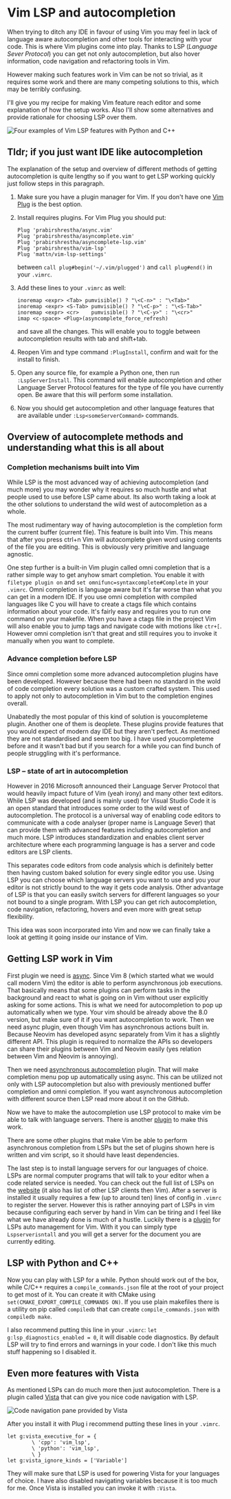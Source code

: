 # Vim LSP and autocompletion

When trying to ditch any IDE in favour of using Vim you may feel in lack of
language aware autocompletion and other tools for interacting with your code.
This is where Vim plugins come into play.
Thanks to LSP (*Language Sever Protocol*) you can get not only autocompletion,
but also hover information, code navigation and refactoring tools in Vim.

However making such features work in Vim can be not so trivial, as it requires
some work and there are many competing solutions to this, which may be
terribly confusing.

I'll give you my recipe for making Vim feature reach editor and some explanation
of how the setup works.
Also I'll show some alternatives and provide rationale for choosing LSP over
them.

![Four examples of Vim LSP features with Python and C++](https://github.com/maciejzj/website/blob/master/media/vim-lsp-and-autocompletion-overview.png?raw=true)

## Tldr; if you just want IDE like autocompletion

The explanation of the setup and overview of different methods of getting
autocompletion is quite lengthy so if you want to get LSP working quickly
just follow steps in this paragraph.

1. Make sure you have a plugin manager for Vim. If you don't have one
   [Vim Plug](https://github.com/junegunn/vim-plug) is the best option.

2. Install requires plugins. For Vim Plug you should put:
   ```vim
   Plug 'prabirshrestha/async.vim'
   Plug 'prabirshrestha/asyncomplete.vim'
   Plug 'prabirshrestha/asyncomplete-lsp.vim'
   Plug 'prabirshrestha/vim-lsp'
   Plug 'mattn/vim-lsp-settings'
   ```
   between `call plug#begin('~/.vim/plugged')` and `call plug#end()` in your
   `.vimrc`.

3. Add these lines to your `.vimrc` as well:
   ```vim
   inoremap <expr> <Tab> pumvisible() ? "\<C-n>" : "\<Tab>"
   inoremap <expr> <S-Tab> pumvisible() ? "\<C-p>" : "\<S-Tab>"
   inoremap <expr> <cr>    pumvisible() ? "\<C-y>" : "\<cr>"
   imap <c-space> <Plug>(asyncomplete_force_refresh)
   ```
   and save all the changes.
   This will enable you to toggle between autocompletion results with tab and
   shift+tab.

4. Reopen Vim and type command `:PlugInstall`, confirm and wait for the install
   to finish.

5. Open any source file, for example a Python one, then run `:LspServerInstall`.
   This command will enable autocompletion and other Language Server Protocol
   features for the type of file you have currently open.
   Be aware that this will perform some installation.

6. Now you should get autocompletion and other language features that are
   available under `:Lsp<someServerCommand>` commands.

## Overview of autocomplete methods and understanding what this is all about

### Completion mechanisms built into Vim

While LSP is the most advanced way of achieving autocompletion (and much more)
you may wonder why it requires so much hustle and what people used to use before
LSP came about.
Its also worth taking a look at the other solutions to understand the wild west of autocompletion as a whole.

The most rudimentary way of having autocompletion is the completion form the
current buffer (current file).
This feature is built into Vim.
This means that after you press ctrl+n Vim will autocomplete given word using
contents of the file you are editing.
This is obviously very primitive and language agnostic.

One step further is a built-in Vim plugin called omni completion that is a
rather simple way to get anyhow smart completion.
You enable it with `filetype plugin on` and
`set omnifunc=syntaxcomplete#Complete` in your `.vimrc`.
Omni completion is language aware but it's far worse than what you can get in a
modern IDE.
If you use omni completion with compiled languages like C you will have to
create a ctags file which contains information about your code.
It's fairly easy and requires you to run one command on your makefile.
When you have a ctags file in the project Vim will also enable you to jump
tags and navigate code with motions like `ctr+[`.
However omni completion isn't that great and still requires you to invoke it
manually when you want to complete.

### Advance completion before LSP

Since omni completion some more advanced autocompletion plugins have been
developed.
However because there had been no standard in the wold of code completion every
solution was a custom crafted system.
This used to apply not only to autocompletion in Vim but to the completion
engines overall.

Unabatedly the most popular of this kind of solution is youcompleteme plugin.
Another one of them is deoplete.
These plugins provide features that you would expect of modern day IDE but
they aren't perfect.
As mentioned they are not standardised and seem too big.
I have used youcompleteme before and it wasn't bad but if you search for a
while you can find bunch of people struggling with it's performance.

### LSP – state of art in autocompletion

However in 2016 Microsoft announced their Language Server Protocol that would
heavily impact future of Vim (yeah irony) and many other text editors.
While LSP was developed (and is mainly used) for Visual Studio Code it is an
open standard that introduces some order to the wild west of autocompletion.
The protocol is a universal way of enabling code editors to communicate with a
code analyser (proper name is Language Sever) that can provide them with
advanced features including autocompletion and much more.
LSP introduces standardization and enables client server architecture where each
programming language is has a server and code editors are LSP clients.

This separates code editors from code analysis which is definitely better then
having custom baked solution for every single editor you use.
Using LSP you can choose which language servers you want to use and you your
editor is not strictly bound to the way it gets code analysis.
Other advantage of LSP is that you can easily switch servers for different
languages so your not bound to a single program.
With LSP you can get rich autocompletion, code navigation, refactoring, hovers
and even more with great setup flexibility.

This idea was soon incorporated into Vim and now we can finally take a look at
getting it going inside our instance of Vim.

## Getting LSP work in Vim

First plugin we need is [async](https://github.com/prabirshrestha/async.vim).
Since Vim 8 (which started what we would call modern Vim) the editor is able
to perform asynchronous job executions.
That basically means that some plugins can perform tasks in the background and
react to what is going on in Vim without user explicitly asking for some
actions.
This is what we need for autocompletion to pop up automatically when we type.
Your vim should be already above the 8.0 version, but make sure of it if you
want autocompletion to work.
Then we need async plugin, even though Vim has asynchronous actions built in.
Because Neovim has developed async separately from Vim it has a slightly
different API.
This plugin is required to normalize the APIs so developers can share their
plugins between Vim and Neovim easily (yes relation between Vim and Neovim
is annoying).

Then we need
[asynchronous autocompletion](https://github.com/prabirshrestha/asyncomplete.vim)
plugin.
That will make completion menu pop up automatically using async.
This can be utilized not only with LSP autocompletion but also with previously
mentioned buffer completion and omni completion.
If you want asynchronous autocompletion with different source then LSP read more
about it on the GitHub.

Now we have to make the autocompletion use LSP protocol to make vim be able to
talk with language servers.
There is another [plugin](https://github.com/prabirshrestha/vim-lsp) to make
this work.

There are some other plugins that make Vim be able to perform asynchronous
completion from LSPs but the set of plugins shown here is written and vim
script, so it should have least dependencies.

The last step is to install language servers for our languages of choice.
LSPs are normal computer programs that will talk to your editor when a code
related service is needed.
You can check out the full list of LSPs on the
[website](https://langserver.org) (it also has list of other LSP clients
then Vim).
After a server is installed it usually requires a few (up to around ten)
lines of config in `.vimrc` to register the server.
However this is rather annoying part of LSPs in vim because configuring each
server by hand in Vim can be tiring and I feel like what we have already done
is much of a hustle.
Luckily there is a [plugin](https://github.com/mattn/vim-lsp-settings)
for LSPs auto management for Vim.
With it you can simply type `Lspserverisntall` and you will get a server for the
document you are currently editing.

## LSP with Python and C++

Now you can play with LSP for a while.
Python should work out of the box, while C/C++ requires a
`compile_commands.json` file at the root of your project to get most of it.
You can create it with CMake using `set(CMAKE_EXPORT_COMPILE_COMMANDS ON)`.
If you use plain makefiles there is a utility on pip called `compiledb`
that can create `compile_commands.json` with `compiledb make`.

I also recommend putting this line in your `.vimrc`:
`let g:lsp_diagnostics_enabled = 0`, it will disable code diagnostics.
By default LSP will try to find errors and warnings in your code.
I don't like this much stuff happening so I disabled it.

## Even more features with Vista

As mentioned LSPs can do much more then just autocompletion.
There is a plugin called [Vista](https://github.com/liuchengxu/vista.vim) that
can give you nice code navigation with LSP.

![Code navigation pane provided by Vista](https://github.com/maciejzj/website/blob/master/media/vim-lsp-and-autocompletion-vista.png?raw=true)

After you install it with Plug i recommend putting these lines in your `.vimrc`.
```vim
let g:vista_executive_for = {
        \ 'cpp': 'vim_lsp',
        \ 'python': 'vim_lsp',
        \ }
let g:vista_ignore_kinds = ['Variable']
```
They will make sure that LSP is used for powering Vista for your languages of
choice.
I have also disabled navigating variables because it is too much for me.
Once Vista is installed you can invoke it with `:Vista`.
